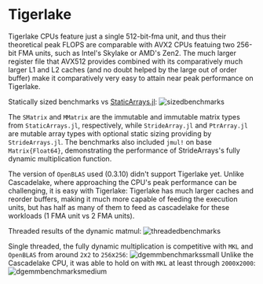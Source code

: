 # Tigerlake

Tigerlake CPUs feature just a single 512-bit-fma unit, and thus their theoretical peak FLOPS are comparable with AVX2 CPUs featuing two 256-bit FMA units, such as Intel's Skylake or AMD's Zen2.
The much larger register file that AVX512 provides combined with its comparatively much larger L1 and L2 caches (and no doubt helped by the large out of order buffer) make it comparatively very easy to attain near peak performance on Tigerlake.

Statically sized benchmarks vs [StaticArrays.jl](https://github.com/JuliaArrays/StaticArrays.jl):
![sizedbenchmarks](../assets/sizedarraybenchmarks_tigerlake_AVX512.svg)

The `SMatrix` and `MMatrix` are the immutable and immutable matrix types from `StaticArrays.jl`, respectively, while `StrideArray.jl` and `PtrArray.jl` are mutable array types with optional static sizing providing by `StrideArrays.jl`. The benchmarks also included `jmul!` on base `Matrix{Float64}`, demonstrating the performance of StrideArrays's fully dynamic multiplication function.

The version of `OpenBLAS` used (0.3.10) didn't support Tigerlake yet. Unlike Cascadelake, where approaching the CPU's peak performance can be challenging, it is easy with Tigerlake: Tigerlake has much larger caches and reorder buffers, making it much more capable of feeding the execution units, but has half as many of them to feed as cascadelake for these workloads (1 FMA unit vs 2 FMA units).

Threaded results of the dynamic matmul:
![threadedbenchmarks](../assets/gemm_Float64_10_10000_tigerlake_AVX512__multithreaded_logscale.svg)

Single threaded, the fully dynamic multiplication is competitive with `MKL` and `OpenBLAS` from around `2`x`2` to `256`x`256`:
![dgemmbenchmarkssmall](../assets/gemmFloat64_2_256_tigerlake_AVX512.svg)
Unlike the Cascadelake CPU, it was able to hold on with `MKL` at least through `2000`x`2000`:
![dgemmbenchmarksmedium](../assets/gemmFloat64_256_2000_tigerlake_AVX512.svg)

